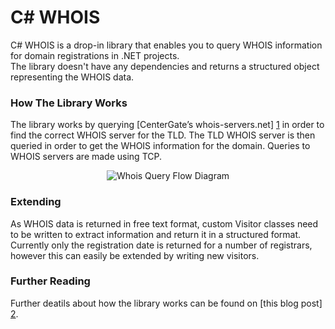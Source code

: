 C# WHOIS
=====

C# WHOIS is a drop-in library that enables you to query WHOIS information for domain registrations in .NET projects.  
The library doesn't have any dependencies and returns a structured object representing the WHOIS data.

### How The Library Works

The library works by querying [CenterGate’s whois-servers.net] [1] in order to find the correct WHOIS server for the TLD.
The TLD WHOIS server is then queried in order to get the WHOIS information for the domain.  Queries to WHOIS servers are 
made using TCP.

<div style="text-align: center;">
    <img src="https://raw.github.com/flipbit/whois/master/Documents/Workflow.png" alt="Whois Query Flow Diagram" />
</div>

### Extending

As WHOIS data is returned in free text format, custom Visitor classes need to be written to extract information
and return it in a structured format.  Currently only the registration date is returned for a number of registrars,
however this can easily be extended by writing new visitors.

### Further Reading

Further deatils about how the library works can be found on [this blog post] [2].

  [1]: http://www.centergate.com/                                           "CenterGate's WHOIS lookup service"
  [2]: http://flipbit.co.uk/2009/06/querying-whois-server-data-with-c.html  "Querying WHOIS server data with C#"
